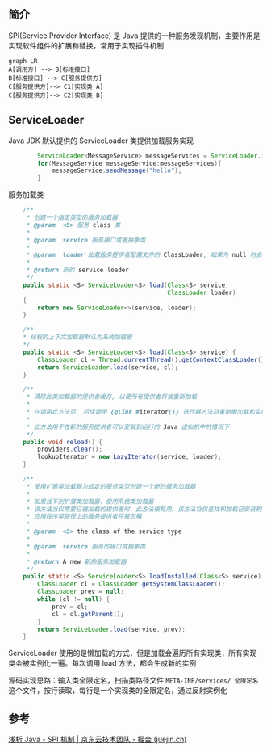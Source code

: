 ## 简介

SPI(Service Provider Interface) 是 Java 提供的一种服务发现机制，主要作用是实现软件组件的扩展和替换，常用于实现插件机制

```mermaid
graph LR
A[调用方] --> B[标准接口]
B[标准接口] --> C[服务提供方]
C[服务提供方]--> C1[实现类 A]
C[服务提供方]--> C2[实现类 B]
```

## ServiceLoader

Java JDK 默认提供的 ServiceLoader 类提供加载服务实现

```java
        ServiceLoader<MessageService> messageServices = ServiceLoader.load(MessageService.class);
        for(MessageService messageService:messageServices){
            messageService.sendMessage("hello");
        }
```

服务加载类

```java
    /**
     * 创建一个指定类型的服务加载器
     * @param  <S> 服务 class 类
     *
     * @param  service 服务接口或者抽象类
     *         
     * @param  loader 加载服务提供者配置文件的 ClassLoader, 如果为 null 时会被设置为 system ClassLoader
     *
     * @return 新的 service loader
     */
    public static <S> ServiceLoader<S> load(Class<S> service,
                                            ClassLoader loader)
    {
        return new ServiceLoader<>(service, loader);
    }

	/**
	* 线程的上下文加载器默认为系统加载器
    */
    public static <S> ServiceLoader<S> load(Class<S> service) {
        ClassLoader cl = Thread.currentThread().getContextClassLoader();
        return ServiceLoader.load(service, cl);
    }

    /**
     * 清除此类加载器的提供者缓存, 以便所有提供者将被重新加载
     *
     * 在调用此方法后, 后续调用 {@link #iterator()} 迭代器方法将重新懒加载和实例化提供者, 就像一个新创建的加载器一样
     *
     * 此方法用于在新的服务提供者可以安装到运行的 Java 虚拟机中的情况下
     */
    public void reload() {
        providers.clear();
        lookupIterator = new LazyIterator(service, loader);
    }

    /**
     * 使用扩展类加载器为给定的服务类型创建一个新的服务加载器
     *
     * 如果找不到扩展类加载器，使用系统类加载器
     * 该方法当仅需要已被加载的提供者时，此方法很有用。该方法将仅查找和加载已安装到当前 Java 虚拟机中的提供者
     * 应用程序类路径上的服务提供者将被忽略
     *
     * @param  <S> the class of the service type
     *
     * @param  service 服务的接口或抽象类
     *
     * @return A new 新的服务加载器
     */
    public static <S> ServiceLoader<S> loadInstalled(Class<S> service) {
        ClassLoader cl = ClassLoader.getSystemClassLoader();
        ClassLoader prev = null;
        while (cl != null) {
            prev = cl;
            cl = cl.getParent();
        }
        return ServiceLoader.load(service, prev);
    }
```

ServiceLoader 使用的是懒加载的方式，但是加载会遍历所有实现类，所有实现类会被实例化一遍。每次调用 load 方法，都会生成新的实例

源码实现思路：输入类全限定名，扫描类路径文件 `META-INF/services/ 全限定名 ` 这个文件，按行读取，每行是一个实现类的全限定名，通过反射实例化

## 参考

[浅析 Java - SPI 机制 | 京东云技术团队 - 掘金 (juejin.cn)](https://juejin.cn/post/7272732548790452236?searchId=2023090709203249EFF0B9F6A6CDFAEE09)